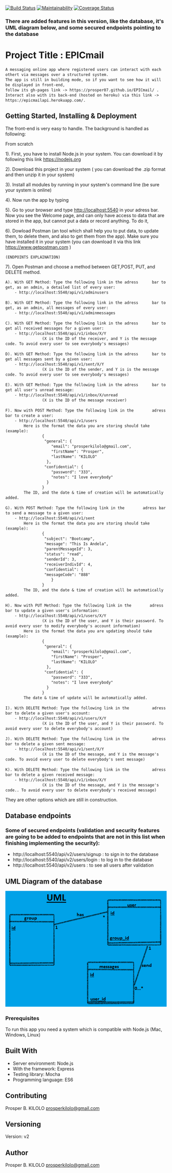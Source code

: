 [![Build Status](https://travis-ci.com/Prosper07/EPICmail.svg?branch=develop)](https://travis-ci.com/Prosper07/EPICmail) [![Maintainability](https://api.codeclimate.com/v1/badges/e7bd73880353f2a47079/maintainability)](https://codeclimate.com/github/Prosper07/EPICmail/maintainability) [![Coverage Status](https://coveralls.io/repos/github/Prosper07/EPICmail/badge.svg?branch=develop)](https://coveralls.io/github/Prosper07/EPICmail?branch=develop)


### There are added features in this version, like the database, it's UML diagram below, and some secured endpoints pointing to the database

# Project Title : EPICmail

    A messaging online app where registered users can interact with each othert via messages over a structured system.
    The app is still in building mode, so if you want to see how it will be displayed in front-end, 
    follow its gh-pages link -> https://prosper07.github.io/EPICmail/ . 
    Interact also with its back-end (hosted on heroku) via this link -> https://epicmailapi.herokuapp.com/.

## Getting Started, Installing & Deployment

The front-end is very easy to handle.
The background is handled as following:

From scratch

1). First, you have to install Node.js in your system.
    You can download it by following this link https://nodejs.org

2). Download this project in your system ( you can download the .zip format and then unzip it in your system)

3). Install all modules by running <npm install> in your system's command line (be sure your system is online)

4). Now run the app by typing <npm start>

5). Go to your browser and type <http://localhost:5540> in your adress bar. Now you see the Welcome page, and can only have access to data that are stored in the app, but cannot put a data or record anything. To do it,

6). Dowload Postman (an tool which shall help you to put data, to update them, to delete them, and also to get them from the app). Make sure you have installed it in your system (you can download it via this link https://www.getpostman.com )

    (ENDPOINTS EXPLAINATION)

7). Open Postman and choose a method between GET,POST, PUT, and DELETE method.

    A). With GET Method: Type the following link in the adress      bar to get, as an admin, a detailed list of every user:
        - http://localhost:5540/api/v1/adminusers
        
    B). With GET Method: Type the following link in the adress      bar to get, as an admin, all messages of every user:
        - http://localhost:5540/api/v1/adminmessages
        
    C). With GET Method: Type the following link in the adress      bar to get all received messages for a given user:
        - http://localhost:5540/api/v1/inbox/X/Y
                    (X is the ID of the receiver, and Y is the message code. To avoid every user to see everybody's messages)
        
    D). With GET Method: Type the following link in the adress      bar to get all messages sent by a given user: 
        - http://localhost:5540/api/v1/sent/X/Y
                    (X is the ID of the sender, and Y is is the message code. To avoid every user to see everybody's messages)
        
    E). With GET Method: Type the following link in the adress      bar to get all user's unread message: 
        - http://localhost:5540/api/v1/inbox/X/unread
                    (X is the ID of the message receiver)
        
    F). Now with POST Method: Type the following link in the        adress bar to create a user: 
        - http://localhost:5540/api/v1/users
            Here is the format the data you are storing should take (example):
                    {
                     "general": {
                        "email": "prosperkilolo@gmail.com",
                        "firstName": "Prosper",
                        "lastName": "KILOLO"
                      },
                     "confidential": {
                        "password": "333",
                        "notes": "I love everybody"
                      }
                    }
            The ID, and the date & time of creation will be automatically added.

    G). With POST Method: Type the following link in the        adress bar to send a message to a given user: 
        - http://localhost:5540/api/v1/sent
            Here is the format the data you are storing should take (example):
                    {
                     "subject": "Bootcamp",
                     "message": "This Is Andela",
                     "parentMessageId": 3,
                     "status": "read",
                     "senderId": 3,
                     "receiverIndivId": 4,
                     "confidential": {
                     "messageCode": "888"
                        }
                    }
            The ID, and the date & time of creation will be automatically added.

    H). Now with PUT Method: Type the following link in the        adress bar to update a given user's information: 
        - http://localhost:5540/api/v1/users/X/Y
                    (X is the ID of the user, and Y is their password. To avoid every user to modify everybody's account information)
            Here is the format the data you are updating should take (example):
                    {
                     "general": {
                        "email": "prosperkilolo@gmail.com",
                        "firstName": "Prosper",
                        "lastName": "KILOLO"
                      },
                     "confidential": {
                        "password": "333",
                        "notes": "I love everybody"
                      }
                    }
            The date & time of update will be automatically added.

    I). With DELETE Method: Type the following link in the          adress bar to delete a given user's account:
        - http://localhost:5540/api/v1/users/X/Y
                    (X is the ID of the user, and Y is their password. To avoid every user to delete everybody's account)

    J). With DELETE Method: Type the following link in the          adress bar to delete a given sent message:
        - http://localhost:5540/api/v1/sent/X/Y
                    (X is the ID of the message, and Y is the message's code. To avoid every user to delete everybody's sent message)

    K). With DELETE Method: Type the following link in the          adress bar to delete a given received message:
        - http://localhost:5540/api/v1/inbox/X/Y
                    (X is the ID of the message, and Y is the message's code.. To avoid every user to delete everybody's received message)

They are other options which are still in construction.

## Database endpoints 
### Some of secured endpoints (validation and security features are going to be added to endpoints that are not in this list when finishing implementing the security):

- http://localhost:5540/api/v2/users/signup : to sign in to the database
- http://localhost:5540/api/v2/users/login : to log in to the database
- http://localhost:5540/api/v2/users : to see all users after validation

## UML Diagram of the database

![Alt text]( ./4.png?raw=true "Title")

### Prerequisites

To run this app you need a system which is compatible with Node.js (Mac, Windows, Linux)

## Built With

- Server environment: Node.js 
- With the framework: Express
- Testing library: Mocha
- Programming language: ES6

## Contributing

Prosper B. KILOLO  prosperkilolo@gmail.com

## Versioning

Version: v2

## Author

Prosper B. KILOLO  prosperkilolo@gmail.com
